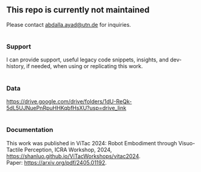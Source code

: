 ## This repo is currently not maintained
 Please contact abdalla.ayad@utn.de for inquiries.
 #
 ### Support
 I can provide support, useful legacy code snippets, insights, and dev-history, if needed, when using or replicating this work.
 #
 ### Data
 https://drive.google.com/drive/folders/1dU-ReQk-5dL5UJNuePnRpuHHKqbfHsXU?usp=drive_link
 #
 ### Documentation
 This work was published in ViTac 2024: Robot Embodiment through Visuo-Tactile Perception, ICRA Workshop, 2024, https://shanluo.github.io/ViTacWorkshops/vitac2024.
<br>
Paper: https://arxiv.org/pdf/2405.01192.
